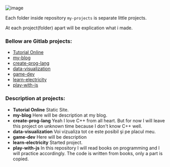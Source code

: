 ![image](cute_girl.png)

Each folder inside repository `my-projects` is separate little projects.

At each project(folder) apart will be explication what i made.

### Bellow are Gitlab projects:
* [Tutorial Online](https://gitlab.com/Schedule93/tutorial-online)
* [my-blog](https://gitlab.com/Schedule93/my-blog)
* [create-prog-lang](https://gitlab.com/Schedule93/create-prog-lang)
* [data-visualization](https://gitlab.com/Schedule93/data-visualization)
* [game-dev](https://gitlab.com/Schedule93/game-dev)
* [learn-electricity](https://gitlab.com/Schedule93/learn-electricity)
* [play-with-js](https://gitlab.com/Schedule93/play-with-js)

### Description at projects:
* **Tutorial Online** Static Site.
* **my-blog** Here will be description at my blog.
* **create-prog-lang** Yeah I love C++ from all heart. But for now I will leave this project on unknown time because I don't know C++ well.
* **data-visualization** Voi vizualiza tot ce este posibil şi pe placul meu.
* **game-dev** Here will be description
* **learn-electricity** Started project.
* **play-with-js** In this repository I will read books on programming and I will practice accordingly. The code is written from books, only a part is copied.

